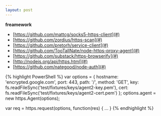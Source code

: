 ```yaml
---
layout: post
---
```


**freamework**  
- [https://github.com/mattcg/socks5-https-client](#)
- [https://github.com/zordius/https-scan](#)
- [https://github.com/pretorh/service-client](#)
- [https://github.com/TooTallNate/node-https-proxy-agent](#)
- [https://github.com/substack/https-browserify](#)
- [http://nodejs.org/api/https.html](#)
- [https://github.com/nategood/node-auth](#)

{% highlight PowerShell %}
var options = {
  hostname: 'encrypted.google.com',
  port: 443,
  path: '/',
  method: 'GET',
  key: fs.readFileSync('test/fixtures/keys/agent2-key.pem'),
  cert: fs.readFileSync('test/fixtures/keys/agent2-cert.pem')
};
options.agent = new https.Agent(options);

var req = https.request(options, function(res) {
  ...
}
{% endhighlight %}